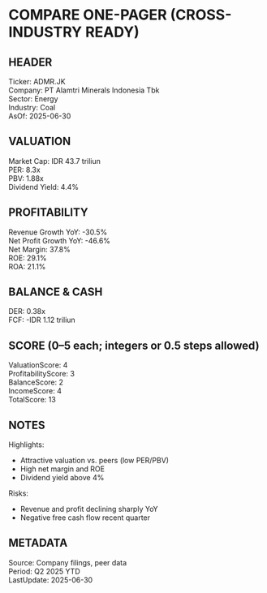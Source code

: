 # COMPARE ONE-PAGER (CROSS-INDUSTRY READY)

## HEADER
Ticker: ADMR.JK  
Company: PT Alamtri Minerals Indonesia Tbk  
Sector: Energy  
Industry: Coal  
AsOf: 2025-06-30

## VALUATION
Market Cap: IDR 43.7 triliun  
PER: 8.3x  
PBV: 1.88x  
Dividend Yield: 4.4%

## PROFITABILITY
Revenue Growth YoY: -30.5%  
Net Profit Growth YoY: -46.6%  
Net Margin: 37.8%  
ROE: 29.1%  
ROA: 21.1%

## BALANCE & CASH
DER: 0.38x  
FCF: -IDR 1.12 triliun

## SCORE (0–5 each; integers or 0.5 steps allowed)
ValuationScore: 4  
ProfitabilityScore: 3  
BalanceScore: 2  
IncomeScore: 4  
TotalScore: 13

## NOTES
Highlights:
- Attractive valuation vs. peers (low PER/PBV)
- High net margin and ROE
- Dividend yield above 4%

Risks:
- Revenue and profit declining sharply YoY
- Negative free cash flow recent quarter

## METADATA
Source: Company filings, peer data  
Period: Q2 2025 YTD  
LastUpdate: 2025-06-30